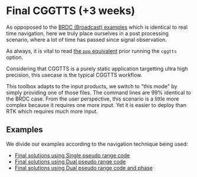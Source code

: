 Final CGGTTS (+3 weeks)
=======================

As oppoposed to the [BRDC (Broadcast) examples](../BRDC) which
is identical to real time navigation, here we truly place ourselves
in a post processing scenario, where a lot of time has passed since signal observation.

As always, it is vital to read [the `ppp` equivalent](../../PPP/FINAL)
prior running the `cggtts` option.

Considering that CGGTTS is a purely static application targetting ultra high precision,
this usecase is the typical CGGTTS workflow.

This toolbox adapts to the input products, we switch to "this mode" by simply
providing one of those files. The command lines are 99% identical to the BRDC case.
From the user perspective, this scenario is a little more complex because it requires
one more input. Yet it is easier to deploy than RTK which requires much more input.

## Examples

We divide our examples according to the navigation technique being used:

- [Final solutions using Single pseudo range code](./SPP)
- [Final solutions using Dual pseudo range code](./CPP)
- [Final solutions using Dual pseudo range code and phase](./PPP)

